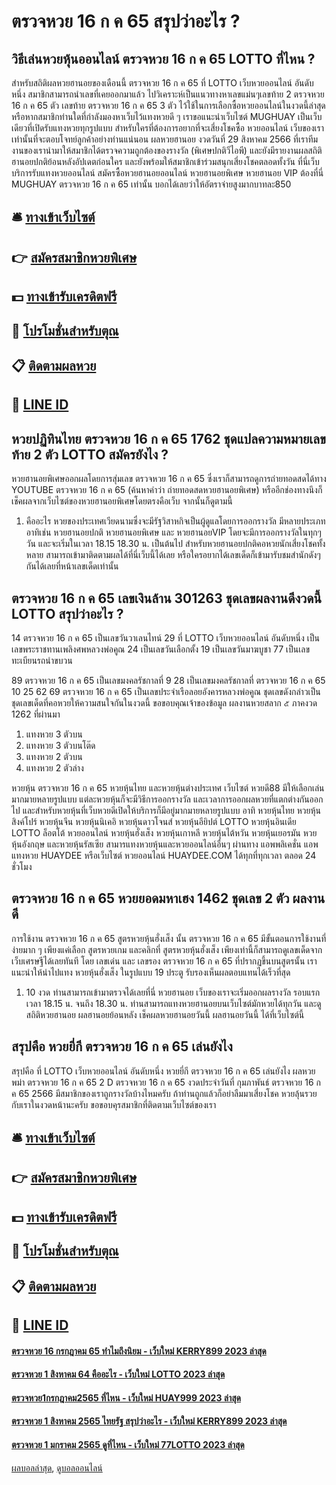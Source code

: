 # ตรวจหวย 16 ก ค 65 สรุปว่าอะไร ?
## วิธีเล่นหวยหุ้นออนไลน์ ตรวจหวย 16 ก ค 65 LOTTO ที่ไหน ?
สำหรับสถิติผลหวยฮานอยของเดือนนี้ ตรวจหวย 16 ก ค 65 ที่ LOTTO เว็บหวยออนไลน์ อันดับหนึ่ง สมาชิกสามารถนำเลขที่เคยออกมาแล้ว ไปวิเคราะห์เป็นแนวทางหาเลขแม่นๆเลขท้าย 2 ตรวจหวย 16 ก ค 65 ตัว เลขท้าย ตรวจหวย 16 ก ค 65 3 ตัว ไว้ใช้ในการเลือกซื้อหวยออนไลน์ในงวดนี้ล่าสุด หรือหากสมาชิกท่านใดที่กำลังมองหาเว็บไว้แทงหวยดี ๆ เราขอแนะนำเว็บไซต์ MUGHUAY เป็นเว็บเดียวที่เปิดรับแทงหวยทุกรูปแบบ
สำหรับใครที่ต้องการอยากที่จะเสี่ยงโชคซื้อ หวยออนไลน์ เว็บของเราเท่านั้นที่จะตอบโจทย์ลูกค้าอย่างท่านแน่นอน
ผลหวยฮานอย งวดวันที่ 29 สิงหาคม 2566 ที่เราทีมงานของเรานำมาให้สมาชิกได้ตรวจความถูกต้องของรางวัล (พิเศษปกติวีไอพี) และยังมีรายงานผลสถิติฮานอยปกติย้อนหลังอัปเดตก่อนใคร และยังพร้อมให้สมาชิกเข้าร่วมสนุกเสี่ยงโชคตลอดทั้งวัน ที่นี่เว็บบริการรับแทงหวยออนไลน์ สมัครซื้อหวยฮานอยออนไลน์ หวยฮานอยพิเศษ หวยฮานอย VIP ต้องที่นี่ MUGHUAY ตรวจหวย 16 ก ค 65 เท่านั้น บอกได้เลยว่าให้อัตราจ่ายสูงมากบาทละ850

## 🛎 [ทางเข้าเว็บไซต์](https://bit.ly/3BG5bNw)
## 👉 [สมัครสมาชิกหวยพิเศษ](https://bit.ly/3BG5bNw)
## 💵 [ทางเข้ารับเครดิตฟรี](https://bit.ly/3C3mvgS)
## 👑 [โปรโมชั่นสำหรับตุณ](https://bit.ly/3C3mvgS)
## 📋 [ติดตามผลหวย](https://bit.ly/3C3mvgS)
## 📱 [LINE ID](https://bit.ly/3C3mvgS)

## หวยปฏิทินไทย ตรวจหวย 16 ก ค 65 1762 ชุดแปลความหมายเลขท้าย 2 ตัว LOTTO สมัครยังไง ?
หวยฮานอยพิเศษออกผลโดยการสุ่มเลข ตรวจหวย 16 ก ค 65 ซึ่งเราก็สามารถดูการถ่ายทอดสดได้ทาง YOUTUBE ตรวจหวย 16 ก ค 65 (ค้นหาคำว่า ถ่ายทอดสดหวยฮานอยพิเศษ)
หรืออีกช่องทางนึงก็เช็คผลจากเว็บไซต์ของหวยฮานอยพิเศษโดยตรงคือเว็บ
จากนั้นก็ดูตามนี้
1. คืออะไร หวยของประเทศเวียดนามซึ่งจะมีรัฐวิสาหกิจเป็นผู้ดูแลโดยการออกรางวัล มีหลายประเภทอาทิเช่น หวยฮานอยปกติ หวยฮานอยพิเศษ และ หวยฮานอยVIP โดยจะมีการออกรางวัลในทุกๆวัน และจะเริ่มในเวลา 18.15 18.30 น. เป็นต้นไป สำหรับหวยฮานอยปกติคอหวยนักเสี่ยงโชคทั้งหลาย สามารถเข้ามาติดตามผลได้ที่นี่เว็บนี้ได้เลย หรือใครอยากได้เลขเด็ดก็เข้ามารับชมสำนักดังๆกันได้เลยที่หน้าเลขเด็ดเท่านั้น

## ตรวจหวย 16 ก ค 65 เลขเงินล้าน 301263 ชุดเลขผลงานดีงวดนี้ LOTTO สรุปว่าอะไร ?
14 ตรวจหวย 16 ก ค 65 เป็นเลขวันวาเลนไทน์
29 ที่ LOTTO เว็บหวยออนไลน์ อันดับหนึ่ง เป็นเลขพระราชทานเพลิงศพหลวงพ่อคูณ
24 เป็นเลขวันเลือกตั้ง
19 เป็นเลขวันมาฆบูชา
77 เป็นเลขทะเบียนรถนำขบวน

89 ตรวจหวย 16 ก ค 65 เป็นเลขมงคลรัชกาลที่ 9
28 เป็นเลขมงคลรัชกาลที่ ตรวจหวย 16 ก ค 65 10
25
62
69 ตรวจหวย 16 ก ค 65 เป็นเลขประจำเรือลอยอังคารหลวงพ่อคูณ
ชุดเลขดังกล่าวเป็นชุดเลขเด็ดที่คอหวยให้ความสนใจกันในงวดนี้
ขอขอบคุณเจ้าของข้อมูล
ผลงานหวยสลาก ๕ ภาคงวด 1262 ที่ผ่านมา
1. แทงหวย 3 ตัวบน
2. แทงหวย 3 ตัวบนโต๊ด
3. แทงหวย 2 ตัวบน
4. แทงหวย 2 ตัวล่าง

หวยหุ้น ตรวจหวย 16 ก ค 65 หวยหุ้นไทย และหวยหุ้นต่างประเทศ เว็บไซต์ หวยดี88 มีให้เลือกเล่นมากมายหลายรูปแบบ แต่ละหวยหุ้นก็จะมีวิธีการออกรางวัล และเวลาการออกผลหวยที่แตกต่างกันออกไป และสำหรับหวยหุ้นที่เว็บหวยดีเปิดให้บริการก็มีอยู่มากมายหลายรูปแบบ
อาทิ หวยหุ้นไทย หวยหุ้นสิงค์โปร์ หวยหุ้นจีน หวยหุ้นนิเคอิ หวยหุ้นดาวโจนส์ หวยหุ้นอียิปต์ LOTTO หวยหุ้นอินเดีย LOTTO ล็อตโต้ หวยออนไลน์ หวยหุ้นฮั่งเส็ง หวยหุ้นเกาหลี หวยหุ้นไต้หวัน หวยหุ้นเยอรมัน หวยหุ้นอังกฤษ และหวยหุ้นรัสเซีย
สามารแทงหวยหุ้นและหวยออนไลน์อื่นๆ ผ่านทาง แอพพลิเคชั่น แอพแทงหวย HUAYDEE หรือเว็บไซต์ หวยออนไลน์ HUAYDEE.COM ได้ทุกที่ทุกเวลา ตลอด 24 ชั่วโมง

## ตรวจหวย 16 ก ค 65 หวยยอดมหาเฮง 1462 ชุดเลข 2 ตัว ผลงานดี
การใช้งาน ตรวจหวย 16 ก ค 65 สูตรหวยหุ้นฮั่งเส็ง นั้น ตรวจหวย 16 ก ค 65 มีขั้นตอนการใช้งานที่ง่ายมาก ๆ เพียงแค่เลือก สูตรหวยเกม และคลิกที่ สูตรหวยหุ้นฮั่งเส็ง เพียงเท่านี้ก็สามารถดูเลขเด็ดจากเว็บเศรษฐีได้เลยทันที โดย เลขเด่น และ เลขรอง ตรวจหวย 16 ก ค 65 ที่ปรากฏขึ้นบนสูตรนั้น เราแนะนำให้นำไปแทง หวยหุ้นฮั่งเส็ง ในรูปแบบ 19 ประตู รับรองเห็นผลตอบแทนได้เร็วที่สุด
1. 10 งวด ท่านสามารถเข้ามาตรวจได้เลยที่นี่ หวยฮานอย เว็บของเราจะเริ่มออกผลรางวัล รอบแรกเวลา 18.15 น. จนถึง 18.30 น. ท่านสามารถแทงหวยฮานอยบนเว็บไซต์มักหวยได้ทุกวัน และดูสถิติหวยฮานอย ผลฮานอยย้อนหลัง เช็คผลหวยฮานอยวันนี้ ผลฮานอยวันนี้ ได้ที่เว็บไซต์นี้

## สรุปคือ หวยยี่กี ตรวจหวย 16 ก ค 65 เล่นยังไง
สรุปคือ ที่ LOTTO เว็บหวยออนไลน์ อันดับหนึ่ง หวยยี่กี ตรวจหวย 16 ก ค 65 เล่นยังไง ผลหวยพม่า ตรวจหวย 16 ก ค 65 2 D ตรวจหวย 16 ก ค 65 งวดประจำวันที่ กุมภาพันธ์ ตรวจหวย 16 ก ค 65 2566
มีสมาชิกของเราถูกรางวัลบ้างไหมครับ ถ้าท่านถูกแล้วก็อย่าลืมมาเสี่ยงโชค หวยลุ้นรวย กับเราในงวดหน้านะครับ ขอขอบคุรสมาชิกที่ติดตามเว็บไซต์ของเรา

## 🛎 [ทางเข้าเว็บไซต์](https://bit.ly/3BG5bNw)
## 👉 [สมัครสมาชิกหวยพิเศษ](https://bit.ly/3BG5bNw)
## 💵 [ทางเข้ารับเครดิตฟรี](https://bit.ly/3C3mvgS)
## 👑 [โปรโมชั่นสำหรับตุณ](https://bit.ly/3C3mvgS)
## 📋 [ติดตามผลหวย](https://bit.ly/3C3mvgS)
## 📱 [LINE ID](https://bit.ly/3C3mvgS)

#### [ตรวจหวย 16 กรกฎาคม 65 ทำไมถึงนิยม - เว็บใหม่ KERRY899 2023 ล่าสุด](https://atom.io/themes/ตรวจหวย%2016%20กรกฎาคม%2065%20ทำไมถึงนิยม%20-%20เว็บใหม่%20kerry899%202023%20ล่าสุด)
#### [ตรวจหวย 1 สิงหาคม 64 คืออะไร - เว็บใหม่ LOTTO 2023 ล่าสุด](https://atom.io/themes/ตรวจหวย%201%20สิงหาคม%2064%20คืออะไร%20-%20เว็บใหม่%20lotto%202023%20ล่าสุด)
#### [ตรวจหวย1กรกฎาคม2565 ที่ไหน - เว็บใหม่ HUAY999 2023 ล่าสุด](https://atom.io/themes/ตรวจหวย1กรกฎาคม2565%20ที่ไหน%20-%20เว็บใหม่%20huay999%202023%20ล่าสุด)
#### [ตรวจหวย 1 สิงหาคม 2565 ไทยรัฐ สรุปว่าอะไร - เว็บใหม่ KERRY899 2023 ล่าสุด](https://atom.io/themes/ตรวจหวย%201%20สิงหาคม%202565%20ไทยรัฐ%20สรุปว่าอะไร%20-%20เว็บใหม่%20kerry899%202023%20ล่าสุด)
#### [ตรวจหวย 1 มกราคม 2565 ดูที่ไหน - เว็บใหม่ 77LOTTO 2023 ล่าสุด](https://atom.io/themes/ตรวจหวย%201%20มกราคม%202565%20ดูที่ไหน%20-%20เว็บใหม่%2077lotto%202023%20ล่าสุด)

[ผลบอลล่าสุด](https://siamsport.tv "ผลบอลล่าสุด"), [ดูบอลออนไลน์](https://siamsport.tv/ดูบอลสด "ดูบอลออนไลน์")